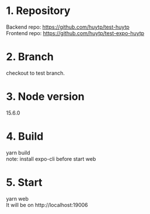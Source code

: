 # 1. Repository
Backend repo: https://github.com/huytp/test-huytp </br>
Frontend repo: https://github.com/huytp/test-expo-huytp
# 2. Branch
checkout to test branch.
# 3. Node version
15.6.0
# 4. Build
yarn build
<br/>
note: install expo-cli before start web
# 5. Start
yarn web </br>
It will be on http://localhost:19006
